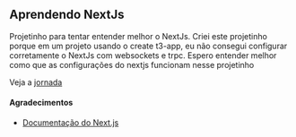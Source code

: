 ## Aprendendo NextJs

Projetinho para tentar entender melhor o NextJs.
Criei este projetinho porque em um projeto usando o create t3-app, eu não consegui configurar corretamente o NextJs com websockets e trpc.
Espero entender melhor como que as configurações do nextjs funcionam nesse projetinho

Veja a [jornada](./jornada.md)

#### Agradecimentos

- [Documentação do Next.js](https://nextjs.org/learn/dashboard-app)
